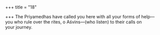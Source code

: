 +++
title = "18"

+++
The Priyamedhas have called you here with all your forms of help— you who rule over the rites, o Aśvins—(who listen) to their calls on  
your journey.  
